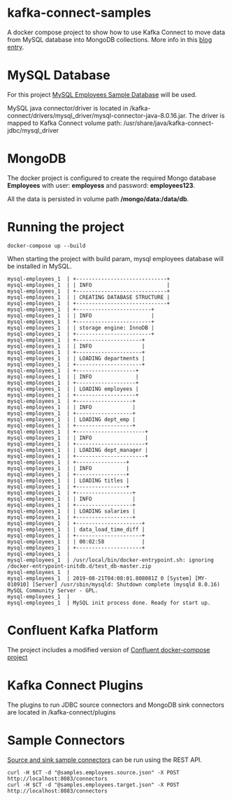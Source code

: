 # kafka-connect-samples
A docker compose project to show how to use Kafka Connect to move data from MySQL database into MongoDB collections.
More info in this [blog entry](https://gorillalogic.com/blog/how-to-pipe-your-data-with-kafka-connect/).

# MySQL Database
For this project [MySQL Employees Sample Database](https://dev.mysql.com/doc/employee/en/) will be used.

MySQL java connector/driver is located in /kafka-connect/drivers/mysql_driver/mysql-connector-java-8.0.16.jar. The driver is mapped to Kafka Connect volume path: /usr/share/java/kafka-connect-jdbc/mysql_driver
 
# MongoDB
The docker project is configured to create the required Mongo database **Employees** with user: **employess** and password: **employees123**. 

All the data is persisted in volume path **/mongo/data:/data/db**.

# Running the project

```
docker-compose up --build
```

When starting the project with build param, mysql employees database will be installed in MySQL.

```
mysql-employees_1  | +-----------------------------+
mysql-employees_1  | | INFO                        |
mysql-employees_1  | +-----------------------------+
mysql-employees_1  | | CREATING DATABASE STRUCTURE |
mysql-employees_1  | +-----------------------------+
mysql-employees_1  | +------------------------+
mysql-employees_1  | | INFO                   |
mysql-employees_1  | +------------------------+
mysql-employees_1  | | storage engine: InnoDB |
mysql-employees_1  | +------------------------+
mysql-employees_1  | +---------------------+
mysql-employees_1  | | INFO                |
mysql-employees_1  | +---------------------+
mysql-employees_1  | | LOADING departments |
mysql-employees_1  | +---------------------+
mysql-employees_1  | +-------------------+
mysql-employees_1  | | INFO              |
mysql-employees_1  | +-------------------+
mysql-employees_1  | | LOADING employees |
mysql-employees_1  | +-------------------+
mysql-employees_1  | +------------------+
mysql-employees_1  | | INFO             |
mysql-employees_1  | +------------------+
mysql-employees_1  | | LOADING dept_emp |
mysql-employees_1  | +------------------+
mysql-employees_1  | +----------------------+
mysql-employees_1  | | INFO                 |
mysql-employees_1  | +----------------------+
mysql-employees_1  | | LOADING dept_manager |
mysql-employees_1  | +----------------------+
mysql-employees_1  | +----------------+
mysql-employees_1  | | INFO           |
mysql-employees_1  | +----------------+
mysql-employees_1  | | LOADING titles |
mysql-employees_1  | +----------------+
mysql-employees_1  | +------------------+
mysql-employees_1  | | INFO             |
mysql-employees_1  | +------------------+
mysql-employees_1  | | LOADING salaries |
mysql-employees_1  | +------------------+
mysql-employees_1  | +---------------------+
mysql-employees_1  | | data_load_time_diff |
mysql-employees_1  | +---------------------+
mysql-employees_1  | | 00:02:58            |
mysql-employees_1  | +---------------------+
mysql-employees_1  | 
mysql-employees_1  | /usr/local/bin/docker-entrypoint.sh: ignoring /docker-entrypoint-initdb.d/test_db-master.zip
mysql-employees_1  | 
mysql-employees_1  | 2019-08-21T04:08:01.808081Z 0 [System] [MY-010910] [Server] /usr/sbin/mysqld: Shutdown complete (mysqld 8.0.16)  MySQL Community Server - GPL.
mysql-employees_1  | 
mysql-employees_1  | MySQL init process done. Ready for start up.
```

# Confluent Kafka Platform

The project includes a modified version of [Confluent docker-compose project](https://github.com/confluentinc/cp-docker-images/blob/5.3.0-post/examples/cp-all-in-one/docker-compose.yml)

# Kafka Connect Plugins

The plugins to run JDBC source connectors and MongoDB sink connectors are located in /kafka-connect/plugins

# Sample Connectors

[Source and sink sample connectors](/kafka-connect/scripts) can be run using the REST API. 

```
curl -H $CT -d "@samples.employees.source.json" -X POST http://localhost:8083/connectors
curl -H $CT -d "@samples.employees.target.json" -X POST http://localhost:8083/connectors
```
